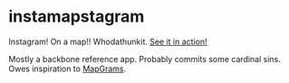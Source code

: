 instamapstagram
=================

Instagram! On a map!! Whodathunkit. [See it in action!](http://iirvine.github.com/instamapstagram/index.html)

Mostly a backbone reference app. Probably commits some cardinal sins. Owes inspiration to [MapGrams](http://www.mapgrams.com/).